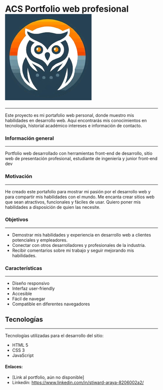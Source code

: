 # ACS Portfolio web profesional <img src="assets/img/logo_ACS.png" alt="Logo ACS">
***
Este proyecto es mi portafolio web personal, donde muestro mis habilidades 
en desarrollo web. Aquí encontrarás mis conocimientos en tecnología, historial académico
intereses e información de contacto.
### Información general
***
Portfolio web desarrollado con herramientas front-end de desarrollo, sitio web
de presentación profesional, estudiante de ingeniería y junior front-end dev
### Motivación
***
He creado este portafolio para mostrar mi pasión por el desarrollo web y para compartir mis habilidades con el mundo. 
Me encanta crear sitios web que sean atractivos, funcionales y fáciles de usar. Quiero poner mis habilidades a 
disposición de quien las necesite.
### Objetivos
***
* Demostrar mis habilidades y experiencia en desarrollo web a clientes potenciales y empleadores.
* Conectar con otros desarrolladores y profesionales de la industria.
* Recibir comentarios sobre mi trabajo y seguir mejorando mis habilidades.
### Características
***
* Diseño responsivo
* Interfaz user-friendly
* Accesible
* Fácil de navegar
* Compatible en diferentes navegadores
## Tecnologías
***
Tecnologías utilizadas para el desarrollo del sitio:
* HTML 5
* CSS 3
* JavaScript
#### Enlaces:
* [Link al portfolio, aún no disponible]
* Linkedin: https://www.linkedin.com/in/stiward-araya-8206002a2/
